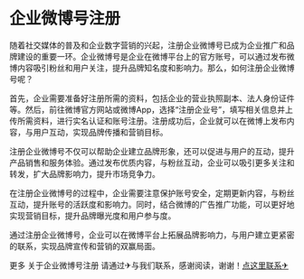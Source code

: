 # 企业微博号注册

随着社交媒体的普及和企业数字营销的兴起，注册企业微博号已成为企业推广和品牌建设的重要一环。企业微博号是企业在微博平台上的官方账号，可以通过发布微博内容吸引粉丝和用户关注，提升品牌知名度和影响力。那么，如何注册企业微博号呢？

首先，企业需要准备好注册所需的资料，包括企业的营业执照副本、法人身份证件等。然后，前往微博官方网站或微博App，选择“注册企业号”，填写相关信息并上传所需资料，进行实名认证和账号注册。注册成功后，企业就可以在微博上发布内容，与用户互动，实现品牌传播和营销目标。

注册企业微博号不仅可以帮助企业建立品牌形象，还可以促进与用户的互动，提升产品销售和服务体验。通过发布优质内容，与粉丝互动，企业可以吸引更多关注和转发，扩大品牌影响力，提升市场竞争力。

在注册企业微博号的过程中，企业需要注意保护账号安全，定期更新内容，与粉丝互动，提升账号的活跃度和影响力。同时，结合微博的广告推广功能，可以更好地实现营销目标，提升品牌曝光度和用户参与度。

通过注册企业微博号，企业可以在微博平台上拓展品牌影响力，与用户建立更紧密的联系，实现品牌宣传和营销的双赢局面。

更多 关于企业微博号注册 请通过✈与我们联系，感谢阅读，谢谢！[点这里联系✈](https://ss.k02.cc)